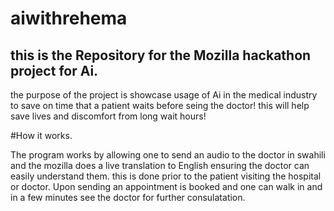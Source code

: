 # aiwithrehema

## this is the Repository for the Mozilla hackathon project for Ai.
 the purpose of the project is showcase usage of Ai in the medical industry to save on time that a patient waits before seing the doctor! this will help save lives and discomfort from long wait hours! 

#How it works.

 The program works by allowing one to send an audio to the doctor in swahili and the mozilla does a live translation to English ensuring the doctor can easily understand them. this is done prior to the patient visiting the hospital or doctor. Upon sending an appointment is booked and one can walk in and in a few minutes see the doctor for further consulatation.